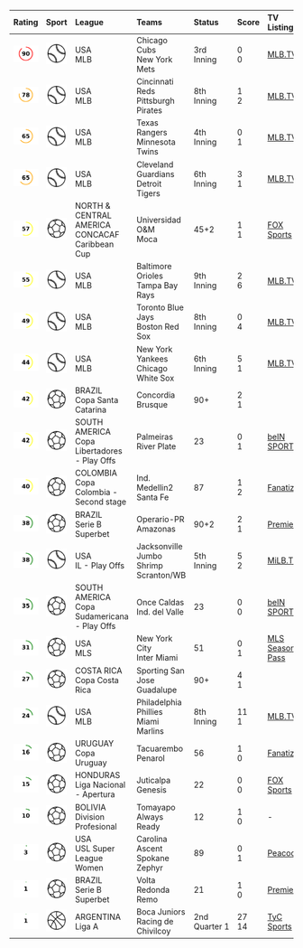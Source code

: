 | Rating                                                                                                                                 | Sport                                                                                                                | League                                            | Teams                                    | Status        | Score    | TV Listing                                                                                                                                                                                                                                                                                                                                                                                                              |
|:---------------------------------------------------------------------------------------------------------------------------------------|:---------------------------------------------------------------------------------------------------------------------|:--------------------------------------------------|:-----------------------------------------|:--------------|:---------|:------------------------------------------------------------------------------------------------------------------------------------------------------------------------------------------------------------------------------------------------------------------------------------------------------------------------------------------------------------------------------------------------------------------------|
| <img src="https://raw.githubusercontent.com/BlakeDuncan25/Donut-SVG-Ratings/bac4e4a278175106499642192132b1786a9aec38/90.svg" alt="90"> | <img src="https://raw.githubusercontent.com/BlakeDuncan25/Donut-SVG-Ratings/master/baseball.png" alt="Baseball">     | USA<br>MLB                                        | Chicago Cubs<br>New York Mets            | 3rd Inning    | 0<br>0   | <a href="https://www.mlb.com/live-stream-games">MLB.TV</a>                                                                                                                                                                                                                                                                                                                                                              |
| <img src="https://raw.githubusercontent.com/BlakeDuncan25/Donut-SVG-Ratings/bac4e4a278175106499642192132b1786a9aec38/78.svg" alt="78"> | <img src="https://raw.githubusercontent.com/BlakeDuncan25/Donut-SVG-Ratings/master/baseball.png" alt="Baseball">     | USA<br>MLB                                        | Cincinnati Reds<br>Pittsburgh Pirates    | 8th Inning    | 1<br>2   | <a href="https://www.mlb.com/live-stream-games">MLB.TV</a>                                                                                                                                                                                                                                                                                                                                                              |
| <img src="https://raw.githubusercontent.com/BlakeDuncan25/Donut-SVG-Ratings/bac4e4a278175106499642192132b1786a9aec38/65.svg" alt="65"> | <img src="https://raw.githubusercontent.com/BlakeDuncan25/Donut-SVG-Ratings/master/baseball.png" alt="Baseball">     | USA<br>MLB                                        | Texas Rangers<br>Minnesota Twins         | 4th Inning    | 0<br>1   | <a href="https://www.mlb.com/live-stream-games">MLB.TV</a>                                                                                                                                                                                                                                                                                                                                                              |
| <img src="https://raw.githubusercontent.com/BlakeDuncan25/Donut-SVG-Ratings/bac4e4a278175106499642192132b1786a9aec38/65.svg" alt="65"> | <img src="https://raw.githubusercontent.com/BlakeDuncan25/Donut-SVG-Ratings/master/baseball.png" alt="Baseball">     | USA<br>MLB                                        | Cleveland Guardians<br>Detroit Tigers    | 6th Inning    | 3<br>1   | <a href="https://www.mlb.com/live-stream-games">MLB.TV</a>                                                                                                                                                                                                                                                                                                                                                              |
| <img src="https://raw.githubusercontent.com/BlakeDuncan25/Donut-SVG-Ratings/bac4e4a278175106499642192132b1786a9aec38/57.svg" alt="57"> | <img src="https://raw.githubusercontent.com/BlakeDuncan25/Donut-SVG-Ratings/master/soccer.png" alt="Soccer">         | NORTH & CENTRAL AMERICA<br>CONCACAF Caribbean Cup | Universidad O&M<br>Moca                  | 45+2          | 1<br>1   | <a href="https://www.foxsports.com/replays">FOX Sports</a>                                                                                                                                                                                                                                                                                                                                                              |
| <img src="https://raw.githubusercontent.com/BlakeDuncan25/Donut-SVG-Ratings/bac4e4a278175106499642192132b1786a9aec38/55.svg" alt="55"> | <img src="https://raw.githubusercontent.com/BlakeDuncan25/Donut-SVG-Ratings/master/baseball.png" alt="Baseball">     | USA<br>MLB                                        | Baltimore Orioles<br>Tampa Bay Rays      | 9th Inning    | 2<br>6   | <a href="https://www.mlb.com/live-stream-games">MLB.TV</a>                                                                                                                                                                                                                                                                                                                                                              |
| <img src="https://raw.githubusercontent.com/BlakeDuncan25/Donut-SVG-Ratings/bac4e4a278175106499642192132b1786a9aec38/49.svg" alt="49"> | <img src="https://raw.githubusercontent.com/BlakeDuncan25/Donut-SVG-Ratings/master/baseball.png" alt="Baseball">     | USA<br>MLB                                        | Toronto Blue Jays<br>Boston Red Sox      | 8th Inning    | 0<br>4   | <a href="https://www.mlb.com/live-stream-games">MLB.TV</a>                                                                                                                                                                                                                                                                                                                                                              |
| <img src="https://raw.githubusercontent.com/BlakeDuncan25/Donut-SVG-Ratings/bac4e4a278175106499642192132b1786a9aec38/44.svg" alt="44"> | <img src="https://raw.githubusercontent.com/BlakeDuncan25/Donut-SVG-Ratings/master/baseball.png" alt="Baseball">     | USA<br>MLB                                        | New York Yankees<br>Chicago White Sox    | 6th Inning    | 5<br>1   | <a href="https://www.mlb.com/live-stream-games">MLB.TV</a>                                                                                                                                                                                                                                                                                                                                                              |
| <img src="https://raw.githubusercontent.com/BlakeDuncan25/Donut-SVG-Ratings/bac4e4a278175106499642192132b1786a9aec38/42.svg" alt="42"> | <img src="https://raw.githubusercontent.com/BlakeDuncan25/Donut-SVG-Ratings/master/soccer.png" alt="Soccer">         | BRAZIL<br>Copa Santa Catarina                     | Concordia<br>Brusque                     | 90+           | 2<br>1   | <a href="#N/A"></a>                                                                                                                                                                                                                                                                                                                                                                                                     |
| <img src="https://raw.githubusercontent.com/BlakeDuncan25/Donut-SVG-Ratings/bac4e4a278175106499642192132b1786a9aec38/42.svg" alt="42"> | <img src="https://raw.githubusercontent.com/BlakeDuncan25/Donut-SVG-Ratings/master/soccer.png" alt="Soccer">         | SOUTH AMERICA<br>Copa Libertadores - Play Offs    | Palmeiras<br>River Plate                 | 23            | 0<br>1   | <a href="https://watch.fanatiz.com/calendar">beIN SPORTS</a>                                                                                                                                                                                                                                                                                                                                                            |
| <img src="https://raw.githubusercontent.com/BlakeDuncan25/Donut-SVG-Ratings/bac4e4a278175106499642192132b1786a9aec38/40.svg" alt="40"> | <img src="https://raw.githubusercontent.com/BlakeDuncan25/Donut-SVG-Ratings/master/soccer.png" alt="Soccer">         | COLOMBIA<br>Copa Colombia - Second stage          | Ind. Medellin2<br>Santa Fe               | 87            | 1<br>2   | <a href="https://watch.fanatiz.com/channels">Fanatiz</a>                                                                                                                                                                                                                                                                                                                                                                |
| <img src="https://raw.githubusercontent.com/BlakeDuncan25/Donut-SVG-Ratings/bac4e4a278175106499642192132b1786a9aec38/38.svg" alt="38"> | <img src="https://raw.githubusercontent.com/BlakeDuncan25/Donut-SVG-Ratings/master/soccer.png" alt="Soccer">         | BRAZIL<br>Serie B Superbet                        | Operario-PR<br>Amazonas                  | 90+2          | 2<br>1   | <a href="https://www.sling.com/international/brazilian">Premiere</a>                                                                                                                                                                                                                                                                                                                                                    |
| <img src="https://raw.githubusercontent.com/BlakeDuncan25/Donut-SVG-Ratings/bac4e4a278175106499642192132b1786a9aec38/38.svg" alt="38"> | <img src="https://raw.githubusercontent.com/BlakeDuncan25/Donut-SVG-Ratings/master/baseball.png" alt="Baseball">     | USA<br>IL - Play Offs                             | Jacksonville Jumbo Shrimp<br>Scranton/WB | 5th Inning    | 5<br>2   | <a href="https://www.milb.com/live-stream-games/2025/09/23">MiLB.TV</a>                                                                                                                                                                                                                                                                                                                                                 |
| <img src="https://raw.githubusercontent.com/BlakeDuncan25/Donut-SVG-Ratings/bac4e4a278175106499642192132b1786a9aec38/35.svg" alt="35"> | <img src="https://raw.githubusercontent.com/BlakeDuncan25/Donut-SVG-Ratings/master/soccer.png" alt="Soccer">         | SOUTH AMERICA<br>Copa Sudamericana - Play Offs    | Once Caldas<br>Ind. del Valle            | 23            | 0<br>0   | <a href="https://watch.fanatiz.com/calendar">beIN SPORTS</a>                                                                                                                                                                                                                                                                                                                                                            |
| <img src="https://raw.githubusercontent.com/BlakeDuncan25/Donut-SVG-Ratings/bac4e4a278175106499642192132b1786a9aec38/31.svg" alt="31"> | <img src="https://raw.githubusercontent.com/BlakeDuncan25/Donut-SVG-Ratings/master/soccer.png" alt="Soccer">         | USA<br>MLS                                        | New York City<br>Inter Miami             | 51            | 0<br>1   | <a href="https://tv.apple.com/us/channel/tvs.sbd.7000">MLS Season Pass</a>                                                                                                                                                                                                                                                                                                                                              |
| <img src="https://raw.githubusercontent.com/BlakeDuncan25/Donut-SVG-Ratings/bac4e4a278175106499642192132b1786a9aec38/27.svg" alt="27"> | <img src="https://raw.githubusercontent.com/BlakeDuncan25/Donut-SVG-Ratings/master/soccer.png" alt="Soccer">         | COSTA RICA<br>Copa Costa Rica                     | Sporting San Jose<br>Guadalupe           | 90+           | 4<br>1   | <a href="#N/A"></a>                                                                                                                                                                                                                                                                                                                                                                                                     |
| <img src="https://raw.githubusercontent.com/BlakeDuncan25/Donut-SVG-Ratings/bac4e4a278175106499642192132b1786a9aec38/24.svg" alt="24"> | <img src="https://raw.githubusercontent.com/BlakeDuncan25/Donut-SVG-Ratings/master/baseball.png" alt="Baseball">     | USA<br>MLB                                        | Philadelphia Phillies<br>Miami Marlins   | 8th Inning    | 11<br>1  | <a href="https://www.mlb.com/live-stream-games">MLB.TV</a>                                                                                                                                                                                                                                                                                                                                                              |
| <img src="https://raw.githubusercontent.com/BlakeDuncan25/Donut-SVG-Ratings/bac4e4a278175106499642192132b1786a9aec38/16.svg" alt="16"> | <img src="https://raw.githubusercontent.com/BlakeDuncan25/Donut-SVG-Ratings/master/soccer.png" alt="Soccer">         | URUGUAY<br>Copa Uruguay                           | Tacuarembo<br>Penarol                    | 56            | 1<br>0   | <a href="https://watch.fanatiz.com/channels">Fanatiz</a>                                                                                                                                                                                                                                                                                                                                                                |
| <img src="https://raw.githubusercontent.com/BlakeDuncan25/Donut-SVG-Ratings/bac4e4a278175106499642192132b1786a9aec38/15.svg" alt="15"> | <img src="https://raw.githubusercontent.com/BlakeDuncan25/Donut-SVG-Ratings/master/soccer.png" alt="Soccer">         | HONDURAS<br>Liga Nacional - Apertura              | Juticalpa<br>Genesis                     | 22            | 0<br>0   | <a href="https://www.foxsports.com/replays">FOX Sports</a>                                                                                                                                                                                                                                                                                                                                                              |
| <img src="https://raw.githubusercontent.com/BlakeDuncan25/Donut-SVG-Ratings/bac4e4a278175106499642192132b1786a9aec38/10.svg" alt="10"> | <img src="https://raw.githubusercontent.com/BlakeDuncan25/Donut-SVG-Ratings/master/soccer.png" alt="Soccer">         | BOLIVIA<br>Division Profesional                   | Tomayapo<br>Always Ready                 | 12            | 1<br>0   | -                                                                                                                                                                                                                                                                                                                                                                                                                       |
| <img src="https://raw.githubusercontent.com/BlakeDuncan25/Donut-SVG-Ratings/bac4e4a278175106499642192132b1786a9aec38/3.svg" alt="3">   | <img src="https://raw.githubusercontent.com/BlakeDuncan25/Donut-SVG-Ratings/master/soccer.png" alt="Soccer">         | USA<br>USL Super League Women                     | Carolina Ascent<br>Spokane Zephyr        | 89            | 0<br>1   | <a href="https://www.peacocktv.com/watch/sports-icon-rail/hub-usl-super-league?destinationRailId=8a2a4c02-c443-11ee-b790-7bf6c311a3e1&destinationRailUrl=https%253A%252F%252Fbff-ext.clients.peacocktv.com%252Fbff%252Fbrowse%252Fv1%252Frails%252F8a2a4c02-c443-11ee-b790-7bf6c311a3e1%253Fpage_id%253D27dfd19e-d3d3-11e9-965c-c7a445ae5817%2526mode%253DCONNECTED_NAV&groupParent=%2Fsports%2Fhighlights">Peacock</a> |
| <img src="https://raw.githubusercontent.com/BlakeDuncan25/Donut-SVG-Ratings/bac4e4a278175106499642192132b1786a9aec38/1.svg" alt="1">   | <img src="https://raw.githubusercontent.com/BlakeDuncan25/Donut-SVG-Ratings/master/soccer.png" alt="Soccer">         | BRAZIL<br>Serie B Superbet                        | Volta Redonda<br>Remo                    | 21            | 1<br>0   | <a href="https://www.sling.com/international/brazilian">Premiere</a>                                                                                                                                                                                                                                                                                                                                                    |
| <img src="https://raw.githubusercontent.com/BlakeDuncan25/Donut-SVG-Ratings/bac4e4a278175106499642192132b1786a9aec38/1.svg" alt="1">   | <img src="https://raw.githubusercontent.com/BlakeDuncan25/Donut-SVG-Ratings/master/basketball.png" alt="Basketball"> | ARGENTINA<br>Liga A                               | Boca Juniors<br>Racing de Chivilcoy      | 2nd Quarter 1 | 27<br>14 | <a href="https://watch.fanatiz.com/calendar">TyC Sports</a>                                                                                                                                                                                                                                                                                                                                                             |
